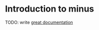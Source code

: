 # Introduction to minus

TODO: write [great documentation](http://jacobian.org/writing/what-to-write/)
